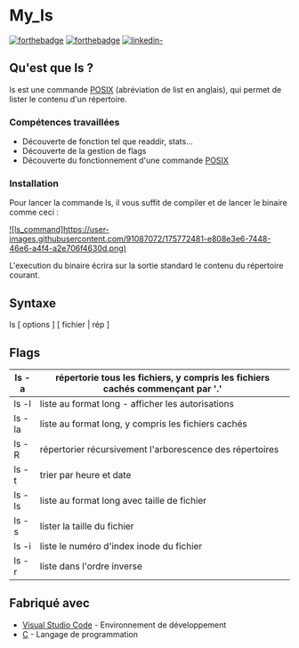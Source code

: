 # My_ls

[![forthebadge](http://forthebadge.com/images/badges/built-with-love.svg)](https://github.com/Gaetandrt)  [![forthebadge](https://forthebadge.com/images/badges/made-with-c.svg)](https://fr.wikipedia.org/wiki/C_(langage))  [![linkedin-](https://user-images.githubusercontent.com/91087072/175767199-5ecadc72-20a2-42dc-a24f-3a601bba5ddb.svg)](https://www.linkedin.com/in/gaetan-darrort/)

## Qu'est que ls ?

ls est une commande [POSIX](https://fr.wikipedia.org/wiki/POSIX) (abréviation de list en anglais), qui permet de lister le contenu d'un répertoire.

### Compétences travaillées

- Découverte de fonction tel que readdir, stats...
- Découverte de la gestion de flags
- Découverte du fonctionnement d'une commande [POSIX](https://fr.wikipedia.org/wiki/POSIX)

### Installation

Pour lancer la commande ls, il vous suffit de compiler et de lancer le binaire comme ceci :

[![ls_command]https://user-images.githubusercontent.com/91087072/175772481-e808e3e6-7448-46e6-a4f4-a2e706f4630d.png)](https://user-images.githubusercontent.com/91087072/175772481-e808e3e6-7448-46e6-a4f4-a2e706f4630d.png)

L'execution du binaire écrira sur la sortie standard le contenu du répertoire courant.

## Syntaxe

ls [ options ] [ fichier | rép ]

## Flags

|ls -a|répertorie tous les fichiers, y compris les fichiers cachés commençant par '.'|
|--|--|
|ls -l|liste au format long - afficher les autorisations|
|ls -la|liste au format long, y compris les fichiers cachés|
|ls -R|répertorier récursivement l'arborescence des répertoires|
|ls -t|trier par heure et date|
|ls -ls|liste au format long avec taille de fichier|
|ls -s|lister la taille du fichier|
|ls -i|liste le numéro d'index inode du fichier|
|ls -r|liste dans l'ordre inverse|

## Fabriqué avec

* [Visual Studio Code](https://code.visualstudio.com/) - Environnement de développement
* [C](https://fr.wikipedia.org/wiki/C_(langage)) - Langage de programmation